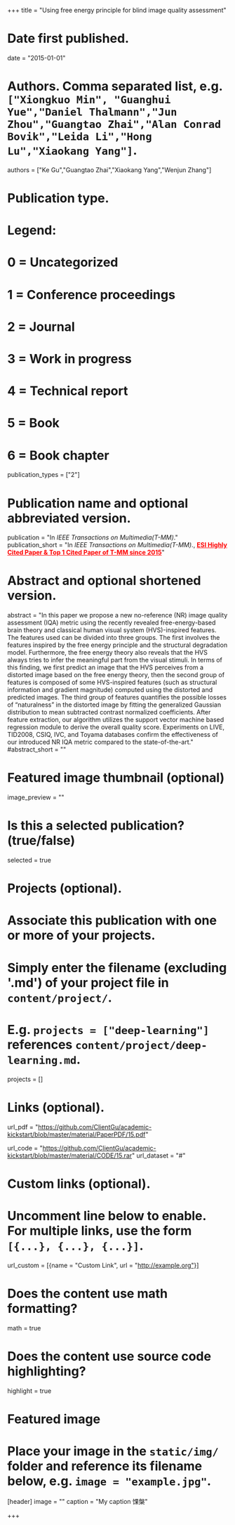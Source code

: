 +++
title = "Using free energy principle for blind image quality assessment"

# Date first published.
date = "2015-01-01"

# Authors. Comma separated list, e.g. `["Xiongkuo Min", "Guanghui Yue","Daniel Thalmann","Jun Zhou","Guangtao Zhai","Alan Conrad Bovik","Leida Li","Hong Lu","Xiaokang Yang"]`.
authors = ["Ke Gu","Guangtao Zhai","Xiaokang Yang","Wenjun Zhang"]
# Publication type.
# Legend:
# 0 = Uncategorized
# 1 = Conference proceedings
# 2 = Journal
# 3 = Work in progress
# 4 = Technical report
# 5 = Book
# 6 = Book chapter
publication_types = ["2"]

# Publication name and optional abbreviated version.
publication = "In *IEEE Transactions on Multimedia(T-MM)*."
publication_short = "In *IEEE Transactions on Multimedia(T-MM)*.,  <font color=#FF0000><u>**ESI Highly Cited Paper & Top 1 Cited Paper of T-MM since 2015**</u></font>"

# Abstract and optional shortened version.
abstract = "In this paper we propose a new no-reference (NR) image quality assessment (IQA) metric using the recently revealed free-energy-based brain theory and classical human visual system (HVS)-inspired features. The features used can be divided into three groups. The first involves the features inspired by the free energy principle and the structural degradation model. Furthermore, the free energy theory also reveals that the HVS always tries to infer the meaningful part from the visual stimuli. In terms of this finding, we first predict an image that the HVS perceives from a distorted image based on the free energy theory, then the second group of features is composed of some HVS-inspired features (such as structural information and gradient magnitude) computed using the distorted and predicted images. The third group of features quantifies the possible losses of “naturalness” in the distorted image by fitting the generalized Gaussian distribution to mean subtracted contrast normalized coefficients. After feature extraction, our algorithm utilizes the support vector machine based regression module to derive the overall quality score. Experiments on LIVE, TID2008, CSIQ, IVC, and Toyama databases confirm the effectiveness of our introduced NR IQA metric compared to the state-of-the-art."
#abstract_short = ""

# Featured image thumbnail (optional)
image_preview = ""

# Is this a selected publication? (true/false)
selected = true

# Projects (optional).
#   Associate this publication with one or more of your projects.
#   Simply enter the filename (excluding '.md') of your project file in `content/project/`.
#   E.g. `projects = ["deep-learning"]` references `content/project/deep-learning.md`.
projects = []

# Links (optional).
url_pdf = "https://github.com/ClientGu/academic-kickstart/blob/master/material/PaperPDF/15.pdf"

url_code = "https://github.com/ClientGu/academic-kickstart/blob/master/material/CODE/15.rar"
url_dataset = "#"


# Custom links (optional).
#   Uncomment line below to enable. For multiple links, use the form `[{...}, {...}, {...}]`.
 url_custom = [{name = "Custom Link", url = "http://example.org"}]

# Does the content use math formatting?
math = true

# Does the content use source code highlighting?
highlight = true

# Featured image
# Place your image in the `static/img/` folder and reference its filename below, e.g. `image = "example.jpg"`.
[header]
image = ""
caption = "My caption 馃槃"

+++
